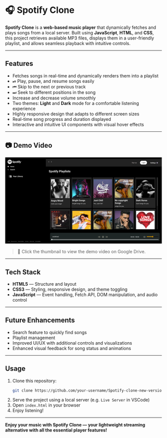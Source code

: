 # 🎧 Spotify Clone

**Spotify Clone** is a **web-based music player** that dynamically fetches and plays songs from a local server. Built using **JavaScript**, **HTML**, and **CSS**, this project retrieves available MP3 files, displays them in a user-friendly playlist, and allows seamless playback with intuitive controls.

---

##  Features
- Fetches songs in real-time and dynamically renders them into a playlist  
- ⏯ Play, pause, and resume songs easily  
- ⏮ Skip to the next or previous track  
- ⏭ Seek to different positions in the song  
- Increase and decrease volume smoothly  
- Two themes: **Light** and **Dark** mode for a comfortable listening experience  
- Highly responsive design that adapts to different screen sizes  
- Real-time song progress and duration displayed  
- Interactive and intuitive UI components with visual hover effects  

---
## 📷 Demo Video

[![Demo Video](assets/Demo.png)](https://drive.google.com/file/d/1th-eCP1dJz1_7-0zd5W2iP3CxLBkQsje/view?usp=sharing)

> 🎥 Click the thumbnail to view the demo video on Google Drive.

---

## Tech Stack
- **HTML5** — Structure and layout  
- **CSS3** — Styling, responsive design, and theme toggling  
- **JavaScript** — Event handling, Fetch API, DOM manipulation, and audio control  

---

## Future Enhancements
- Search feature to quickly find songs  
- Playlist management  
- Improved UI/UX with additional controls and visualizations  
- Enhanced visual feedback for song status and animations  

---

## Usage
1. Clone this repository:
    ```bash
    git clone https://github.com/your-username/Spotify-clone-new-version.git
    ```
2. Serve the project using a local server (e.g. `Live Server` in VSCode)
3. Open `index.html` in your browser
4. Enjoy listening!

---

**Enjoy your music with Spotify Clone — your lightweight streaming alternative with all the essential player features!** 
